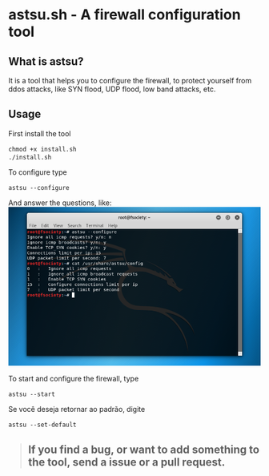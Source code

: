 # astsu.sh - A firewall configuration tool

## What is astsu?
It is a tool that helps you to configure the firewall, to protect yourself from ddos attacks, like SYN flood, UDP flood, low band attacks, etc.

## Usage
First install the tool
```
chmod +x install.sh
./install.sh
```

To configure type 
``` 
astsu --configure 
``` 
And answer the questions, like:
[![Screenshot](screenshot.png)](screenshot.png)

To start and configure the firewall, type
```
astsu --start
```

Se você deseja retornar ao padrão, digite
```
astsu --set-default
```

> ## If you find a bug, or want to add something to the tool, send a issue or a pull request.
